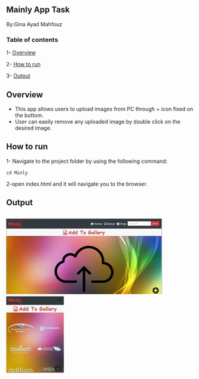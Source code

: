 ## Mainly App Task 
By:Gina Ayad Mahfouz

### Table of contents
1- [Overview](#overview)

2- [How to run](#how-to-run)

3- [Output](#output)

## Overview
- This app allows users to upload images from PC through + icon fixed on the bottom. 
- User can easily remove any uploaded image by double click on the desired image.

## How to run
1- Navigate to the project folder by using the following command:
```
cd Minly
```
2-open index.html and it will navigate you to the browser.

## Output
![before upload](images/before-uploading-img.jpg)
![user-uploaded-img-output](images/user-uploaded-img-output.jpg)
-----

